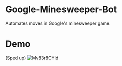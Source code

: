 # Google-Minesweeper-Bot
Automates moves in Google's minesweeper game.

# Demo
(Sped up)
![Mv83r8CYId](https://github.com/Nam-HP/Google-Minesweeper-Bot/blob/main/Minesolver%20demo%20crop.gif)
